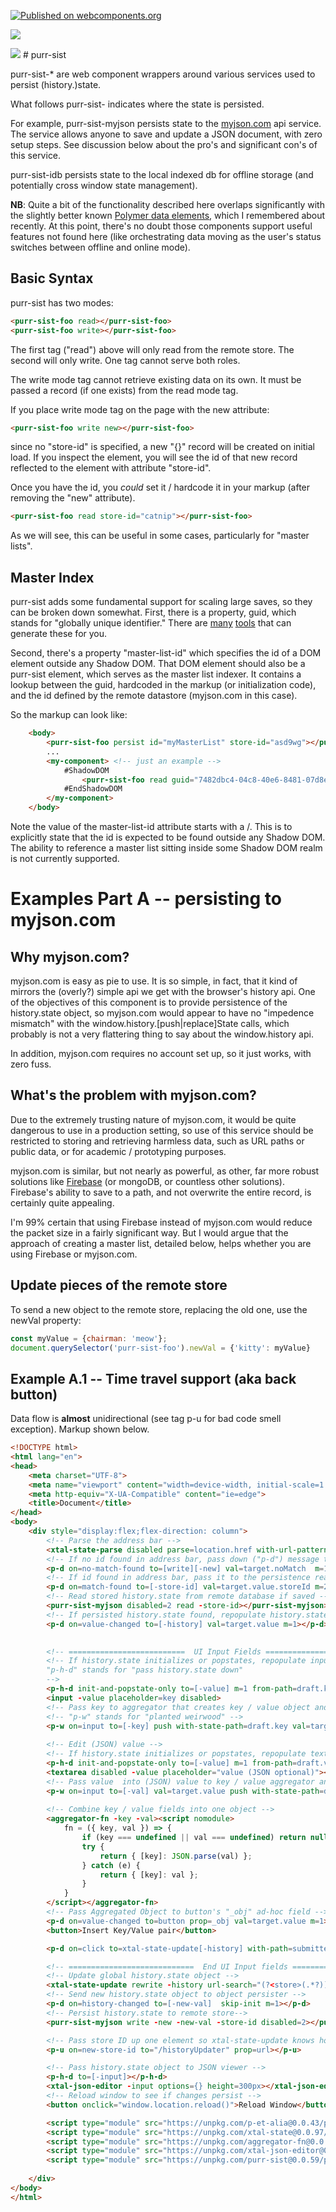 [![Published on webcomponents.org](https://img.shields.io/badge/webcomponents.org-published-blue.svg)](https://www.webcomponents.org/element/purr-sist)

<a href="https://nodei.co/npm/purr-sist/"><img src="https://nodei.co/npm/purr-sist.png"></a>

<img src="http://img.badgesize.io/https://cdn.jsdelivr.net/npm/purr-sist@0.0.32/dist/purr-sist-myjson.iife.min.js?compression=gzip">
# purr-sist


purr-sist-* are web component wrappers around various services used to persist (history.)state.

What follows purr-sist- indicates where the state is persisted.

For example, purr-sist-myjson persists state to the [myjson.com](http://myjson.com/) api service.  The service allows anyone to save and update a JSON document, with zero setup steps.  See discussion below about the pro's and significant con's of this service.

purr-sist-idb persists state to the local indexed db for offline storage (and potentially cross window state management).

**NB**:  Quite a bit of the functionality described here overlaps significantly with the slightly better known [Polymer data elements](https://www.webcomponents.org/element/@polymer/app-storage), which I remembered about recently.  At this point, there's no doubt those components support useful features not found here (like orchestrating data moving as the user's status switches between offline and online mode).   

<!--## Syntax Reference -->

<!--
```
<custom-element-demox>
<template>
    <div>
        <wc-info package-name="npm install purr-sist" href="https://unpkg.com/purr-sist@0.0.35/web-components.json"></wc-info>
        <script type="module" src="https://unpkg.com/wc-info@0.0.13/wc-info.js?module"></script>
    </div>
</template>
</custom-element-demox>
```
-->

## Basic Syntax

purr-sist has two modes:

```html
<purr-sist-foo read></purr-sist-foo>
<purr-sist-foo write></purr-sist-foo>
```

The first tag ("read") above will only read from the remote store.  The second will only write.  One tag cannot serve both roles.

The write mode tag cannot retrieve existing data on its own.  It must be passed a record (if one exists) from the read mode tag.

If you place write mode tag on the page with the new attribute:

```html
<purr-sist-foo write new></purr-sist-foo>
```

since no "store-id" is specified, a new "{}" record will be created on initial load.  If you inspect the element, you will see the id of that new record reflected to the element with attribute "store-id".

Once you have the id, you *could* set it / hardcode it in your markup (after removing the "new" attribute). 

```html
<purr-sist-foo read store-id="catnip"></purr-sist-foo>
```

As we will see, this can be useful in some cases, particularly for "master lists". 

## Master Index

purr-sist adds some fundamental support for scaling large saves, so they can be broken down somewhat.  First, there is a property, guid, which stands for "globally unique identifier."  There are [many](https://duckduckgo.com/?q=online+guid+generator&t=h_&ia=web) [tools](https://marketplace.visualstudio.com/search?term=guid&target=VSCode&category=All%20categories&sortBy=Relevance) that can generate these for you. 

Second, there's a property "master-list-id" which specifies the id of a DOM element outside any Shadow DOM.  That DOM element should also be a purr-sist element, which serves as the master list indexer.  It contains a lookup between the guid, hardcoded in the markup (or initialization code), and the id defined by the remote datastore (myjson.com in this case).

So the markup can look like:

```html
    <body>
        <purr-sist-foo persist id="myMasterList" store-id="asd9wg"></purr-sist-foo>
        ...
        <my-component> <!-- just an example -->
            #ShadowDOM
                <purr-sist-foo read guid="7482dbc4-04c8-40e6-8481-07d8ee4656b7" master-list-id="/myMasterList"></purr-sist-foo>
            #EndShadowDOM
        </my-component>
    </body>
```

Note the value of the master-list-id attribute starts with a /.  This is to explicitly state that the id is expected to be found outside any Shadow DOM.  The ability to reference a master list sitting inside some Shadow DOM realm is not currently supported. 

# Examples Part A -- persisting to myjson.com

## Why myjson.com?

myjson.com is easy as pie to use.  It is so simple, in fact, that it kind of mirrors the (overly?) simple api we get with the browser's history api.  One of the objectives of this component is to provide persistence of the history.state object, so myjson.com would appear to have no "impedence mismatch" with the window.history.[push|replace]State calls, which probably is not a very flattering thing to say about the window.history api.

In addition, myjson.com requires no account set up, so it just works, with zero fuss.  

## What's the problem with myjson.com?

Due to the extremely trusting nature of myjson.com, it would be quite dangerous to use in a production setting, so use of this service should be restricted to storing and retrieving harmless data, such as URL paths or public data, or for academic / prototyping purposes.

myjson.com is similar, but not nearly as powerful, as other, far more robust solutions like [Firebase](https://firebase.google.com/docs/database/rest/save-data) (or mongoDB, or countless other solutions).   Firebase's ability to save to a path, and not overwrite the entire record, is certainly quite appealing. 

I'm 99% certain that using Firebase instead of myjson.com would reduce the packet size in a fairly significant way. But I would argue that the approach of creating a master list, detailed below, helps whether you are using Firebase or myjson.com.

## Update pieces of the remote store

To send a new object to the remote store, replacing the old one, use the newVal property:

```JavaScript
const myValue = {chairman: 'meow'};
document.querySelector('purr-sist-foo').newVal = {'kitty': myValue}
```


## Example A.1 -- Time travel support (aka back button)

<!--
[See it in action](https://bahrus.github.io/purr-sist-demos/cdn.html)
-->

Data flow is **almost** unidirectional (see tag p-u for bad code smell exception).  Markup shown below.  

```html
<!DOCTYPE html>
<html lang="en">
<head>
    <meta charset="UTF-8">
    <meta name="viewport" content="width=device-width, initial-scale=1.0">
    <meta http-equiv="X-UA-Compatible" content="ie=edge">
    <title>Document</title>
</head>
<body>
    <div style="display:flex;flex-direction: column">
        <!-- Parse the address bar -->
        <xtal-state-parse disabled parse=location.href with-url-pattern="id=(?<storeId>[a-z0-9-]*)"></xtal-state-parse>
        <!-- If no id found in address bar, pass down ("p-d") message to session writer to create a new record ("session") -->
        <p-d on=no-match-found to=[write][-new] val=target.noMatch  m=1></p-d>
        <!-- If id found in address bar, pass it to the persistence reader -->
        <p-d on=match-found to=[-store-id] val=target.value.storeId m=2></p-d>
        <!-- Read stored history.state from remote database if saved -->
        <purr-sist-myjson disabled=2 read -store-id></purr-sist-myjson>
        <!-- If persisted history.state found, repopulate history.state -->
        <p-d on=value-changed to=[-history] val=target.value m=1></p-d>

        
        <!-- ==========================  UI Input Fields ===================================-->
        <!-- If history.state initializes or popstates, repopulate input and artificially raise input event
        "p-h-d" stands for "pass history.state down"
        -->
        <p-h-d init-and-popstate-only to=[-value] m=1 from-path=draft.key fire-event=input></p-h-d>
        <input -value placeholder=key disabled>
        <!-- Pass key to aggregator that creates key / value object and cc history.state (draft.key) -->
        <!-- "p-w" stands for "planted weirwood" -->
        <p-w on=input to=[-key] push with-state-path=draft.key val=target.value m=1></p-w>
        
        <!-- Edit (JSON) value -->
        <!-- If history.state initializes or popstates, repopulate textarea and artificially raise input event-->
        <p-h-d init-and-popstate-only to=[-value] m=1 from-path=draft.value fire-event=input></p-h-d>
        <textarea disabled -value placeholder="value (JSON optional)"></textarea>
        <!-- Pass value  into (JSON) value to key / value aggregator and cc history.state (draft.value) -->
        <p-w on=input to=[-val] val=target.value push with-state-path=draft.value  m=1></p-w> 
       
        <!-- Combine key / value fields into one object -->
        <aggregator-fn -key -val><script nomodule>
            fn = ({ key, val }) => {
                if (key === undefined || val === undefined) return null;
                try {
                    return { [key]: JSON.parse(val) };
                } catch (e) {
                    return { [key]: val };
                }
            }
        </script></aggregator-fn>
        <!-- Pass Aggregated Object to button's "_obj" ad-hoc field -->
        <p-d on=value-changed to=button prop=_obj val=target.value m=1></p-d>
        <button>Insert Key/Value pair</button>

        <p-d on=click to=xtal-state-update[-history] with-path=submitted val=target._obj skip-init m=1></p-d>

        <!-- ============================  End UI Input fields =============================== -->
        <!-- Update global history.state object -->
        <xtal-state-update rewrite -history url-search="(?<store>(.*?))" replace-url-value="?id=$<store>" id=historyUpdater></xtal-state-update>
        <!-- Send new history.state object to object persister -->
        <p-d on=history-changed to=[-new-val]  skip-init m=1></p-d>
        <!-- Persist history.state to remote store-->   
        <purr-sist-myjson write -new -new-val -store-id disabled=2></purr-sist-myjson>

        <!-- Pass store ID up one element so xtal-state-update knows how to update the address bar -->
        <p-u on=new-store-id to="/historyUpdater" prop=url></p-u>

        <!-- Pass history.state object to JSON viewer -->
        <p-h-d to=[-input]></p-h-d>
        <xtal-json-editor -input options={} height=300px></xtal-json-editor>
        <!-- Reload window to see if changes persist -->
        <button onclick="window.location.reload()">Reload Window</button>

        <script type="module" src="https://unpkg.com/p-et-alia@0.0.43/p-et-alia.js?module"></script>
        <script type="module" src="https://unpkg.com/xtal-state@0.0.97/xtal-state-parse.js?module"></script>
        <script type="module" src="https://unpkg.com/aggregator-fn@0.0.18/aggregator-fn.js?module"></script>
        <script type="module" src="https://unpkg.com/xtal-json-editor@0.0.39/xtal-json-editor.js?module"></script>
        <script type="module" src="https://unpkg.com/purr-sist@0.0.59/purr-sist-myjson.js?module"></script>
        
    </div>
</body>
</html>
```


